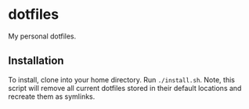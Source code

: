 # dotfiles
My personal dotfiles. 

## Installation
To install, clone into your home directory. Run `./install.sh`. Note, this script will remove all current dotfiles stored in their default locations and recreate them as symlinks.
